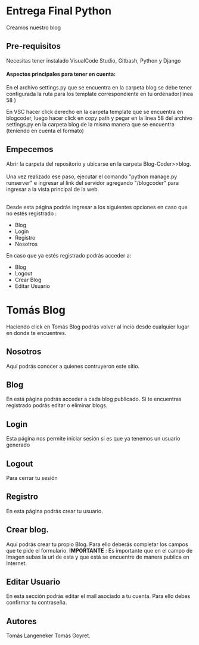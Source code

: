 # Entrega Final Python

Creamos nuestro blog <br>

## Pre-requisitos <br>
Necesitas tener instalado VisualCode Studio, Gitbash, Python y Django

#### __Aspectos principales para tener en cuenta__: 

En el archivo settings.py que se encuentra en la carpeta blog se debe tener configurada la ruta para los template correspondiente en tu ordenador(linea 58 )

En VSC hacer click derecho en la carpeta template que se encuentra en blogcoder, luego hacer click en copy path y pegar en la linea 58 del archivo settings.py en la carpeta blog de la misma manera que se encuentra (teniendo en cuenta el formato)

## Empecemos <br>
Abrir la carpeta del repositorio y ubicarse en la carpeta Blog-Coder>>blog. <br><br>
Una vez realizado ese paso, ejecutar el comando "python manage.py runserver" e ingresar al link del servidor agregando "/blogcoder" para ingresar a la vista principal de la web.
<br><br>

Desde esta página podrás ingresar a los siguientes opciones en caso que no estés registrado :
  - Blog
  - Login
  - Registro
  - Nosotros

En caso que ya estés registrado podrás acceder a: 
  - Blog
  - Logout
  - Crear Blog
  - Editar Usuario


# Tomás Blog
Haciendo click en Tomás Blog podrás volver al incio desde cualquier lugar en donde te encuentres.

## Nosotros <br>
 Aquí podrás conocer a quienes contruyeron este sitio.

## Blog <br>
 En está página podrás acceder a cada blog publicado. Si te encuentras registrado podrás editar o eliminar blogs.

## Login <br>
 Esta página nos permite iniciar sesión si es que ya tenemos un usuario generado

## Logout <br>
 Para cerrar tu sesión

## Registro <br>
 En esta página podrás crear tu usuario.

## Crear blog.
 Aquí podrás crear tu propio Blog. Para ello deberás completar los campos que te pide el formulario.
 __IMPORTANTE__ : Es importante que en el campo de Imagen subas la url de esta y que está se encuentre de manera publica en Internet.

## Editar Usuario
 En esta sección podrás editar el mail asociado a tu cuenta. Para ello debes confirmar tu contraseña.

## Autores <br>
Tomás Langeneker
Tomás Goyret.
